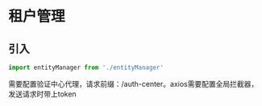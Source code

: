 # 租户管理

## 引入

```js
import entityManager from './entityManager'
```

需要配置验证中心代理，请求前缀：/auth-center。axios需要配置全局拦截器，发送请求时带上token
